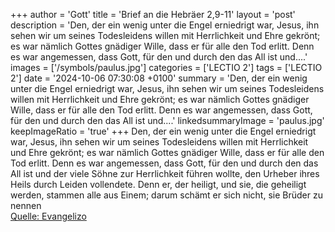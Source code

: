 +++
author = 'Gott'
title = 'Brief an die Hebräer 2,9-11'
layout = 'post'
description = 'Den, der ein wenig unter die Engel erniedrigt war, Jesus, ihn sehen wir um seines Todesleidens willen mit Herrlichkeit und Ehre gekrönt; es war nämlich Gottes gnädiger Wille, dass er für alle den Tod erlitt. Denn es war angemessen, dass Gott, für den und durch den das All ist und....'
images = ['/symbols/paulus.jpg']
categories = ['LECTIO 2']
tags = ['LECTIO 2']
date = '2024-10-06 07:30:08 +0100'
summary = 'Den, der ein wenig unter die Engel erniedrigt war, Jesus, ihn sehen wir um seines Todesleidens willen mit Herrlichkeit und Ehre gekrönt; es war nämlich Gottes gnädiger Wille, dass er für alle den Tod erlitt. Denn es war angemessen, dass Gott, für den und durch den das All ist und....'
linkedsummaryImage = 'paulus.jpg'
keepImageRatio = 'true'
+++
Den, der ein wenig unter die Engel erniedrigt war, Jesus, ihn sehen wir um seines Todesleidens willen mit Herrlichkeit und Ehre gekrönt; es war nämlich Gottes gnädiger Wille, dass er für alle den Tod erlitt.
Denn es war angemessen, dass Gott, für den und durch den das All ist und der viele Söhne zur Herrlichkeit führen wollte, den Urheber ihres Heils durch Leiden vollendete.<!--more-->
Denn er, der heiligt, und sie, die geheiligt werden, stammen alle aus Einem; darum schämt er sich nicht, sie Brüder zu nennen<br> [Quelle: Evangelizo](https://evangeliumtagfuertag.org/DE/gospel)